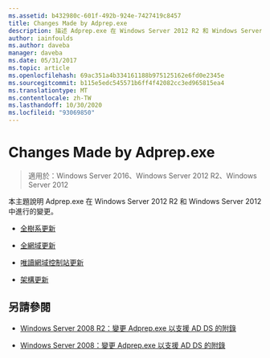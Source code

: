 ```yaml
---
ms.assetid: b432980c-601f-492b-924e-7427419c8457
title: Changes Made by Adprep.exe
description: 描述 Adprep.exe 在 Windows Server 2012 R2 和 Windows Server 2012 中進行的變更
author: iainfoulds
ms.author: daveba
manager: daveba
ms.date: 05/31/2017
ms.topic: article
ms.openlocfilehash: 69ac351a4b334161188b975125162e6fd0e2345e
ms.sourcegitcommit: b115e5edc545571b6ff4f42082cc3ed965815ea4
ms.translationtype: MT
ms.contentlocale: zh-TW
ms.lasthandoff: 10/30/2020
ms.locfileid: "93069850"
---
```

# <a name="changes-made-by-adprepexe"></a>Changes Made by Adprep.exe

> 適用於：Windows Server 2016、Windows Server 2012 R2、Windows Server 2012

本主題說明 Adprep.exe 在 Windows Server 2012 R2 和 Windows Server 2012 中進行的變更。

- [全樹系更新](../../../ad-ds/deploy/RODC/Forest-Wide-Updates.md)

- [全網域更新](../../../ad-ds/deploy/Domain-Wide-Updates.md)

- [唯讀網域控制站更新](../../../ad-ds/deploy/RODC/Read-Only-Domain-Controller-Updates.md)

- [架構更新](../../../ad-ds/deploy/Schema-Updates.md)

## <a name="see-also"></a>另請參閱

- [Windows Server 2008 R2：變更 Adprep.exe 以支援 AD DS 的附錄](/previous-versions/windows/it-pro/windows-server-2008-R2-and-2008/dd378876(v=ws.10))

- [Windows Server 2008：變更 Adprep.exe 以支援 AD DS 的附錄](/previous-versions/windows/it-pro/windows-server-2008-R2-and-2008/cc770703(v=ws.10))
